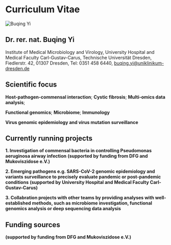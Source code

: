 # Curriculum Vitae
![Buqing Yi](https://user-images.githubusercontent.com/93262080/200172685-a16c256e-7a0f-4dae-be2c-272db4e979b9.jpeg)
## Dr. rer. nat. Buqing Yi

Institute of Medical Microbiology and Virology,
University Hospital and Medical Faculty Carl-Gustav-Carus,
Technische Universität Dresden,
Fiedlerstr. 42, 01307 Dresden,
Tel: 0351 458 6440,
buqing.yi@uniklinikum-dresden.de
## Scientific focus
**Host-pathogen-commensal interaction**; **Cystic fibrosis**; **Multi-omics data analysis**; 

**Functional genomics**; **Microbiome**; **Immunology**

**Virus genomic epidemiology and virus mutation surveillance**
## Currently running projects
**1. Investigation of commensal bacteria in controlling Pseudomonas aeruginosa airway infection** **(supported by funding from DFG and Mukoviszidose e.V.)**

**2. Emerging pathogens e.g. SARS-CoV-2 genomic epidemiology and variants surveillance to precisely evaluate pandemic or post-pandemic conditions** **(supported by University Hospital and Medical Faculty Carl-Gustav-Carus)**

**3. Collabration projects with other teams by providing analyses with well-established methods, such as microbiome investigation, functional genomics analysis or deep sequencing data analysis**
## Funding sources
**(supported by funding from DFG and Mukoviszidose e.V.)**







